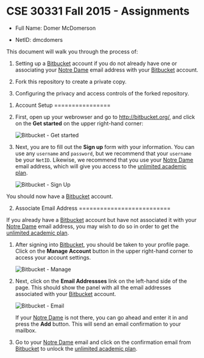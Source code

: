 CSE 30331 Fall 2015 - Assignments
=================================

- Full Name:	Domer McDomerson

- NetID:	dmcdomers

This document will walk you through the process of:

1. Setting up a [Bitbucket] account if you do not already have one or
   associating your [Notre Dame] email address with your [Bitbucket] account.

2. Fork this repository to create a private copy.

3. Configuring the privacy and access controls of the forked repository.

[Bitbucket]:	https://bitbucket.org
[Notre Dame]:	http://www.nd.edu
[unlimited academic plan]:  https://bitbucket.org/account/user/pbui/plans/

1. Account Setup
================

1. First, open up your webrowser and go to http://bitbucket.org/, and click on
   the **Get started** on the upper right-hand corner:

    ![Bitbucket - Get started](http://www3.nd.edu/~pbui/teaching/cse.34331.fa15/static/img/bitbucket_get_started.png)

2. Next, you are to fill out the **Sign up** form with your information.  You
   can use any `username` and `password`, but we recommend that your `username`
   be your `NetID`.  Likewise, we recommend that you use your [Notre Dame]
   email address, which will give you access to the [unlimited academic plan].
    
    ![Bitbucket - Sign Up](http://www3.nd.edu/~pbui/teaching/cse.34331.fa15/static/img/bitbucket_signup.png)

You should now have a [Bitbucket] account.

2. Associate Email Address
==========================

If you already have a [Bitbucket] account but have not associated it with your
[Notre Dame] email address, you may wish to do so in order to get the
[unlimited academic plan].

1. After signing into [Bitbucket], you should be taken to your profile page.
   Click on the **Manage Account** button in the upper right-hand corner to
   access your account settings.
    
    ![Bitbucket - Manage](http://www3.nd.edu/~pbui/teaching/cse.34331.fa15/static/img/bitbucket_manage.png)

2. Next, click on the **Email Addressses** link on the left-hand side of the
   page.  This should show the panel with all the email addresses associated
   with your [Bitbucket] account.
    
    ![Bitbucket - Email](http://www3.nd.edu/~pbui/teaching/cse.34331.fa15/static/img/bitbucket_email.png)

   If your [Notre Dame] is not there, you can go ahead and enter it in and
   press the **Add** button.  This will send an email confirmation to your
   mailbox.

3. Go to your [Notre Dame] email and click on the confirmation email from
   [Bitbucket] to unlock the [unlimited academic plan].
